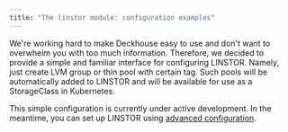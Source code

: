 ```yaml
---
title: "The linstor module: configuration examples"
---
```


We're working hard to make Deckhouse easy to use and don't want to overwhelm you with too much information. Therefore, we decided to provide a simple and familiar interface for configuring LINSTOR. Namely, just create LVM group or thin pool with certain tag. Such pools will be automatically added to LINSTOR and will be available for use as a StorageClass in Kubernetes.

This simple configuration is currently under active development. In the meantime, you can set up LINSTOR using [advanced configuration](advanced_usage.html).
